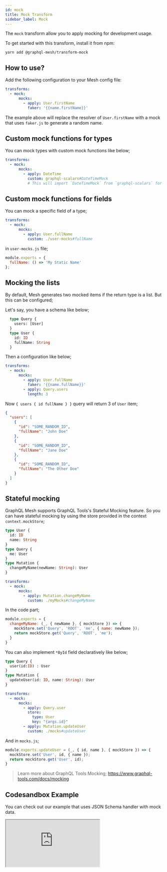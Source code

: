 ```yaml
---
id: mock
title: Mock Transform
sidebar_label: Mock
---
```


The `mock` transform allow you to apply mocking for development usage.

To get started with this transform, install it from npm:

```
yarn add @graphql-mesh/transform-mock
```

## How to use?

Add the following configuration to your Mesh config file:

```yml
transforms:
  - mock:
      mocks:
        - apply: User.firstName
          faker: '{{name.firstName}}'
```

The example above will replace the resolver of `User.firstName` with a mock that uses `faker.js` to generate a random name.

## Custom mock functions for types

You can mock types with custom mock functions like below;

```yml
transforms:
  - mock:
      mocks:
        - apply: DateTime
          custom: graphql-scalars#DateTimeMock 
          # This will import `DateTimeMock` from `graphql-scalars` for example. Local paths are also supported
```

## Custom mock functions for fields

You can mock a specific field of a type;

```yml
transforms:
  - mock:
      mocks: 
        - apply: User.fullName
          custom: ./user-mocks#fullName
```

in `user-mocks.js` file;

```js
module.exports = {
  fullName: () => 'My Static Name'
};
```

## Mocking the lists

By default, Mesh generates two mocked items if the return type is a list. But this can be configured;

Let's say, you have a schema like below;

```graphql
  type Query {
    users: [User]
  }
  type User {
    id: ID
    fullName: String
  }
```

Then a configuration like below;

```yml
transforms:
  - mock:
      mocks: 
        - apply: User.fullName
          faker: '{{name.fullName}}'
        - apply: Query.users
          length: 3
```

Now `{ users { id fullName } }` query will return 3 of `User` item;

```json
{
  "users": [
    {
      "id": "SOME_RANDOM_ID",
      "fullName": "John Doe"
    },    
    {
      "id": "SOME_RANDOM_ID",
      "fullName": "Jane Doe"
    },
    {
      "id": "SOME_RANDOM_ID",
      "fullName": "The Other Doe"
    }
  ]
}
```

## Stateful mocking

GraphQL Mesh supports GraphQL Tools's Stateful Mocking feature. So you can have stateful mocking by using the store provided in the context `context.mockStore`;

```graphql
type User {
  id: ID
  name: String
}
type Query {
  me: User
}
type Mutation {
  changeMyName(newName: String): User
}
```

```yml
transforms:
  - mock:
      mocks: 
        - apply: Mutation.changeMyName
          custom: ./myMocks#changeMyName
```

In the code part;

```js
module.exports = {
  changeMyName: (_, { newName }, { mockStore }) => {
    mockStore.set('Query', 'ROOT', 'me', { name: newName });
    return mockStore.get('Query', 'ROOT', 'me');
  } 
}
```

You can also implement `*ById` field declaratively like below;

```graphql
type Query {
  user(id:ID) : User
}
type Mutation {
  updateUser(id: ID, name: String): User
}
```

```yml
transforms:
  - mock:
      mocks: 
        - apply: Query.user
          store:
            type: User
            key: "{args.id}" 
        - apply: Mutation.updateUser
          custom: ./mocks#updateUser
```

And in `mocks.js`;

```js
module.exports.updateUser = (_, { id, name }, { mockStore }) => {
  mockStore.set('User', id, { name });
  return mockStore.get('User', id);
}
```

> Learn more about GraphQL Tools Mocking; https://www.graphql-tools.com/docs/mocking

## Codesandbox Example

You can check out our example that uses JSON Schema handler with mock data.

<iframe
     src="https://codesandbox.io/embed/github/Urigo/graphql-mesh/tree/master/examples/json-schema-example?fontsize=14&hidenavigation=1&theme=dark&module=%2F.meshrc.yml"
     style={{width:"100%", height:"500px", border:"0", borderRadius: "4px", overflow:"hidden"}}
     title="json-schema-example"
     allow="geolocation; microphone; camera; midi; vr; accelerometer; gyroscope; payment; ambient-light-sensor; encrypted-media; usb"
     sandbox="allow-modals allow-forms allow-popups allow-scripts allow-same-origin"/>

## Config API Reference

{@import ../generated-markdown/MockingConfig.generated.md}
